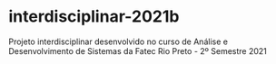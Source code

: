 # interdisciplinar-2021b
Projeto interdisciplinar desenvolvido no curso de Análise e Desenvolvimento de Sistemas da Fatec Rio Preto - 2º Semestre 2021




